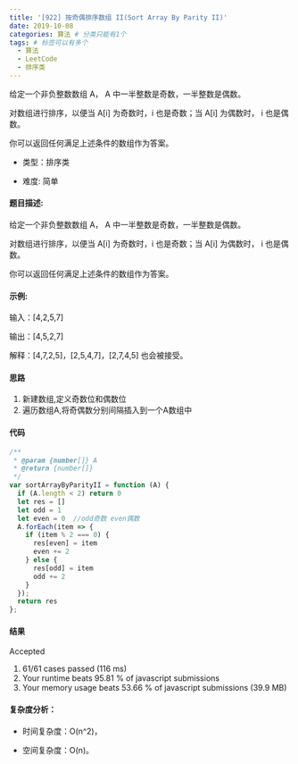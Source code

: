 ```yaml
---
title: '[922] 按奇偶排序数组 II(Sort Array By Parity II)'
date: 2019-10-08
categories: 算法 # 分类只能有1个
tags: # 标签可以有多个
  - 算法
  - LeetCode
  - 排序类
---
```


给定一个非负整数数组 A， A 中一半整数是奇数，一半整数是偶数。

对数组进行排序，以便当 A[i] 为奇数时，i 也是奇数；当 A[i] 为偶数时， i 也是偶数。

你可以返回任何满足上述条件的数组作为答案。

<!-- more -->


- 类型：排序类

- 难度: 简单

#### 题目描述:

给定一个非负整数数组 A， A 中一半整数是奇数，一半整数是偶数。

对数组进行排序，以便当 A[i] 为奇数时，i 也是奇数；当 A[i] 为偶数时， i 也是偶数。

你可以返回任何满足上述条件的数组作为答案。



#### 示例:


输入：[4,2,5,7]

输出：[4,5,2,7]

解释：[4,7,2,5]，[2,5,4,7]，[2,7,4,5] 也会被接受。


#### 思路

1. 新建数组,定义奇数位和偶数位
1. 遍历数组A,将奇偶数分别间隔插入到一个A数组中

#### 代码

```javascript
/**
 * @param {number[]} A
 * @return {number[]}
 */
var sortArrayByParityII = function (A) {
  if (A.length < 2) return 0
  let res = []
  let odd = 1
  let even = 0  //odd奇数 even偶数
  A.forEach(item => {
    if (item % 2 === 0) {
      res[even] = item
      even += 2
    } else {
      res[odd] = item
      odd += 2
    }
  });
  return res
};
```

#### 结果

Accepted
1. 61/61 cases passed (116 ms)
1. Your runtime beats 95.81 % of javascript submissions
1. Your memory usage beats 53.66 % of javascript submissions (39.9 MB)

#### 复杂度分析：

- 时间复杂度：O(n^2)，

- 空间复杂度：O(n)。


